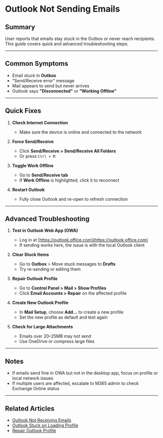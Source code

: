 # Outlook Not Sending Emails

## Summary
User reports that emails stay stuck in the Outbox or never reach recipients. This guide covers quick and advanced troubleshooting steps.

---

## Common Symptoms
- Email stuck in **Outbox**
- "Send/Receive error" message
- Mail appears to send but never arrives
- Outlook says **"Disconnected"** or **"Working Offline"**

---

## Quick Fixes

1. **Check Internet Connection**
   - Make sure the device is online and connected to the network

2. **Force Send/Receive**
   - Click **Send/Receive > Send/Receive All Folders**
   - Or press `Ctrl + M`

3. **Toggle Work Offline**
   - Go to **Send/Receive tab**
   - If **Work Offline** is highlighted, click it to reconnect

4. **Restart Outlook**
   - Fully close Outlook and re-open to refresh connection

---

## Advanced Troubleshooting

1. **Test in Outlook Web App (OWA)**
   - Log in at [https://outlook.office.com](https://outlook.office.com)
   - If sending works here, the issue is with the local Outlook client

2. **Clear Stuck Items**
   - Go to **Outbox** > Move stuck messages to **Drafts**
   - Try re-sending or editing them

3. **Repair Outlook Profile**
   - Go to **Control Panel > Mail > Show Profiles**
   - Click **Email Accounts > Repair** on the affected profile

4. **Create New Outlook Profile**
   - In **Mail Setup**, choose **Add...** to create a new profile
   - Set the new profile as default and test again

5. **Check for Large Attachments**
   - Emails over 20–25MB may not send
   - Use OneDrive or compress large files

---

## Notes
- If emails send fine in OWA but not in the desktop app, focus on profile or local network issues
- If multiple users are affected, escalate to M365 admin to check Exchange Online status

---

## Related Articles
- [Outlook Not Receiving Emails](./outlook-not-receiving.md)
- [Outlook Stuck on Loading Profile](./loading-profile.md)
- [Repair Outlook Profile](./repair-outlook-profile.md)
